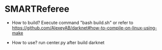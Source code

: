 # SMARTReferee

- How to build?
    Execute command "bash build.sh"
    or refer to https://github.com/AlexeyAB/darknet#how-to-compile-on-linux-using-make

- How to use?
    run center.py after build darknet
